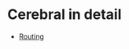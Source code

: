 # Cerebral in detail
- [Routing](https://medium.com/@christianalfoni/cerebral-in-detail-routing-96e922e69156)
